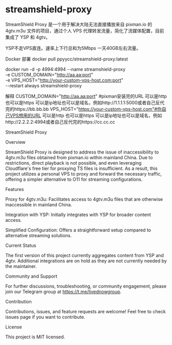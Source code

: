 # streamshield-proxy
StreamShield Proxy 是一个用于解决大陆无法直接播放来自 pixman.io 的 4gtv.m3u 文件的项目，通过个人 VPS 代理转发流量，简化了流媒体配置，目前集成了 YSP 和 4gtv。

YSP不走VPS直连。速率上下行总和为5Mbps 一天40GB左右流量。


Docker 部署
docker pull ppyycc/streamshield-proxy:latest

docker run -d -p 4994:4994 --name streamshield-proxy \
  -e CUSTOM_DOMAIN="http://aa.aa:port" \
  -e VPS_HOST="http://your-custom-vps-host.com:port" \
  --restart always streamshield-proxy
  
  解释
CUSTOM_DOMAIN="http://aa.aa:port" #pixman安装完的URL 可以是http 也可以是https 可以是ip地址也可以是域名，例如http://1.1.1.1:5000或者自己反代完的https://bb.bb.bb
VPS_HOST="https://your-custom-vps-host.com"#你自己VPS想用的URL 可以是http 也可以是https 可以是ip地址也可以是域名，例如http://2.2.2.2:4994或者自己反代完的https://cc.cc.cc

StreamShield Proxy

Overview

StreamShield Proxy is designed to address the issue of inaccessibility to 4gtv.m3u files obtained from pixman.io within mainland China. Due to restrictions, direct playback is not possible, and even leveraging Cloudflare's free tier for proxying TS files is insufficient. As a result, this project utilizes a personal VPS to proxy and forward the necessary traffic, offering a simpler alternative to O11 for streaming configurations.


Features


Proxy for 4gtv.m3u: Facilitates access to 4gtv.m3u files that are otherwise inaccessible in mainland China.

Integration with YSP: Initially integrates with YSP for broader content access.

Simplified Configuration: Offers a straightforward setup compared to alternative streaming solutions.


Current Status

The first version of this project currently aggregates content from YSP and 4gtv. Additional integrations are on hold as they are not currently needed by the maintainer.


Community and Support

For further discussions, troubleshooting, or community engagement, please join our Telegram group at https://t.me/livednowgroup.


Contribution

Contributions, issues, and feature requests are welcome! Feel free to check issues page if you want to contribute.


License

This project is MIT licensed.
